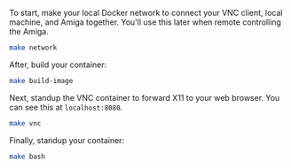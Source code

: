 To start, make your local Docker network to connect your VNC client, local machine, and Amiga together. You'll use this later when remote controlling the Amiga.
```bash
make network
```

After, build your container:
```bash
make build-image
```

Next, standup the VNC container to forward X11 to your web browser. You can see this at `localhost:8080`.
```bash
make vnc
```

Finally, standup your container:
```bash
make bash
```